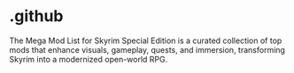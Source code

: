 # .github
The Mega Mod List for Skyrim Special Edition is a curated collection of top mods that enhance visuals, gameplay, quests, and immersion, transforming Skyrim into a modernized open-world RPG.
